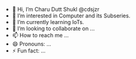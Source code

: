 - 👋 Hi, I’m Charu Dutt Shukl @cdsjzr
- 👀 I’m interested in Computer and its Subseries.
- 🌱 I’m currently learning IoTs.
- 💞️ I’m looking to collaborate on ...
- 📫 How to reach me ...
- 😄 Pronouns: ...
- ⚡ Fun fact: ...

<!---
cdsjzr/cdsjzr is a ✨ special ✨ repository because its `README.md` (this file) appears on your GitHub profile.
You can click the Preview link to take a look at your changes.
--->
